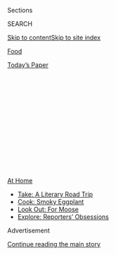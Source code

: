 <div id="app">

<div>

<div>

<div>

<div class="NYTAppHideMasthead css-1q2w90k e1suatyy0">

<div class="section css-ui9rw0 e1suatyy2">

<div class="css-eph4ug er09x8g0">

<div class="css-6n7j50">

</div>

<span class="css-1dv1kvn">Sections</span>

<div class="css-10488qs">

<span class="css-1dv1kvn">SEARCH</span>

</div>

[Skip to content](#site-content)[Skip to site
index](#site-index)

</div>

<div id="masthead-section-label" class="css-1wr3we4 eaxe0e00">

[Food](https://www.nytimes3xbfgragh.onion/section/food)

</div>

<div class="css-10698na e1huz5gh0">

</div>

</div>

<div id="masthead-bar-one" class="section hasLinks css-15hmgas e1csuq9d3">

<div class="css-uqyvli e1csuq9d0">

</div>

<div class="css-1uqjmks e1csuq9d1">

</div>

<div class="css-9e9ivx">

[](https://myaccount.nytimes3xbfgragh.onion/auth/login?response_type=cookie&client_id=vi)

</div>

<div class="css-1bvtpon e1csuq9d2">

[Today’s
Paper](https://www.nytimes3xbfgragh.onion/section/todayspaper)

</div>

</div>

</div>

</div>

<div data-aria-hidden="false">

<div id="site-content" data-role="main">

<div>

<div class="css-1aor85t" style="opacity:0.000000001;z-index:-1;visibility:hidden">

<div class="css-1hqnpie">

<div class="css-epjblv">

<span class="css-17xtcya">[Food](/section/food)</span><span class="css-x15j1o">|</span><span class="css-fwqvlz">What
to Cook This
Week</span>

</div>

<div class="css-k008qs">

<div class="css-1iwv8en">

<span class="css-18z7m18"></span>

<div>

</div>

</div>

<span class="css-1n6z4y">https://nyti.ms/2D2984V</span>

<div class="css-1705lsu">

<div class="css-4xjgmj">

<div class="css-4skfbu" data-role="toolbar" data-aria-label="Social Media Share buttons, Save button, and Comments Panel with current comment count" data-testid="share-tools">

  - 
  - 
  - 
  - 
    
    <div class="css-6n7j50">
    
    </div>

  - 

</div>

</div>

</div>

</div>

</div>

</div>

<div id="NYT_TOP_BANNER_REGION" class="css-13pd83m">

<div>

<div id="maps-athome-menu" class="section interactive-content interactive-size-medium css-1edisqu">

<div class="css-17ih8de interactive-body">

<div class="at-home-nav__innerContainer">

<div class="at-home-nav__title">

[At
Home](https://www.nytimes3xbfgragh.onion/spotlight/at-home?action=click&pgtype=Article&state=default&region=TOP_BANNER&context=at_home_menu)

</div>

  - [Take: A Literary Road
    Trip](https://www.nytimes3xbfgragh.onion/2020/07/28/books/time-for-a-literary-road-trip.html?action=click&pgtype=Article&state=default&region=TOP_BANNER&context=at_home_menu)
  - [Cook: Smoky
    Eggplant](https://www.nytimes3xbfgragh.onion/2020/07/29/magazine/bored-with-your-home-cooking-some-smoky-eggplant-will-fix-that.html?action=click&pgtype=Article&state=default&region=TOP_BANNER&context=at_home_menu)
  - [Look Out: For
    Moose](https://www.nytimes3xbfgragh.onion/2020/07/27/travel/moose-michigan-isle-royale.html?action=click&pgtype=Article&state=default&region=TOP_BANNER&context=at_home_menu)
  - [Explore: Reporters’
    Obsessions](https://www.nytimes3xbfgragh.onion/interactive/2020/at-home/even-more-reporters-editors-diaries-lists-recommendations.html?action=click&pgtype=Article&state=default&region=TOP_BANNER&context=at_home_menu)

</div>

</div>

</div>

</div>

</div>

<div id="top-wrapper" class="css-1sy8kpn">

<div id="top-slug" class="css-l9onyx">

Advertisement

</div>

[Continue reading the main
story](#after-top)

<div class="ad top-wrapper" style="text-align:center;height:100%;display:block;min-height:250px">

<div id="top" class="place-ad" data-position="top" data-size-key="top">

</div>

</div>

<div id="after-top">

</div>

</div>

<div id="sponsor-wrapper" class="css-1hyfx7x">

<div id="sponsor-slug" class="css-19vbshk">

Supported by

</div>

[Continue reading the main
story](#after-sponsor)

<div id="sponsor" class="ad sponsor-wrapper" style="text-align:center;height:100%;display:block">

</div>

<div id="after-sponsor">

</div>

</div>

[What to Cook](/column/what-to-cook "What to Cook")

<div class="css-1vkm6nb ehdk2mb0">

# What to Cook This Week

</div>

<div class="css-79elbk" data-testid="photoviewer-wrapper">

<div class="css-z3e15g" data-testid="photoviewer-wrapper-hidden">

</div>

<div class="css-1a48zt4 ehw59r15" data-testid="photoviewer-children">

![<span class="css-16f3y1r e13ogyst0" data-aria-hidden="true">Field day
poundcake.</span><span class="css-cnj6d5 e1z0qqy90" itemprop="copyrightHolder"><span class="css-1ly73wi e1tej78p0">Credit...</span><span><span>Craig
Lee for The New York
Times</span></span></span>](https://static01.graylady3jvrrxbe.onion/images/2017/02/20/dining/20COOKING-FIELDDAY-POUNDCAKE2/20COOKING-FIELDDAY-POUNDCAKE2-articleLarge.jpg?quality=75&auto=webp&disable=upscale)

</div>

</div>

<div class="css-xt80pu e12qa4dv0">

<div class="css-18e8msd">

<div class="css-vp77d3 epjyd6m0">

<div class="css-1baulvz">

By [<span class="css-1baulvz last-byline" itemprop="name">Sam
Sifton</span>](https://www.nytimes3xbfgragh.onion/by/sam-sifton)

</div>

</div>

  - Aug. 2,
    2020

  - 
    
    <div class="css-4xjgmj">
    
    <div class="css-d8bdto" data-role="toolbar" data-aria-label="Social Media Share buttons, Save button, and Comments Panel with current comment count" data-testid="share-tools">
    
      - 
      - 
      - 
      - 
        
        <div class="css-6n7j50">
        
        </div>
    
      - 
    
    </div>
    
    </div>

</div>

</div>

<div class="section meteredContent css-1r7ky0e" name="articleBody" itemprop="articleBody">

<div class="css-1fanzo5 StoryBodyCompanionColumn">

<div class="css-53u6y8">

Good morning. Life during the pandemic offers its pleasures only
fitfully, but there’s a good tomato getting ready for harvest on my
solitary compound-bucketed plant and I’ve been looking forward to it all
week. I’m planning on eating it sun-warm and cut into shingles between
slices of toast, with a little salt and a bunch of mayonnaise. That’s
summer’s greatest sandwich. I can almost taste it now.

Later I’ll turn to [fried
fish](https://cooking.nytimes3xbfgragh.onion/recipes/1014786-outdoor-fish-fry),
which if you’re lucky you can cook outside, in a cast-iron pan on the
grill, then eat it with hot sauce, [quick-pickled
okra](https://cooking.nytimes3xbfgragh.onion/recipes/1021260-quick-pickled-okra)
and a thatch of
[coleslaw](https://cooking.nytimes3xbfgragh.onion/recipes/1014788-simple-slaw).
There’ll be Jennifer Steinhauer’s [Field Day
poundcake](https://cooking.nytimes3xbfgragh.onion/recipes/12194-field-day-poundcake)
(above) for dessert, because one of the kids is working her way through
[all our poundcake
recipes](https://cooking.nytimes3xbfgragh.onion/search?q=poundcake) and
today is Jenny’s turn.

It’s shaping up to be an excellent Sunday. I hope that proves true for
you as well.

On Monday, speaking just for myself but always in service to you, I’ll
look to a [white bean caprese
salad](https://cooking.nytimes3xbfgragh.onion/recipes/1021273-white-bean-caprese-salad),
if I don’t make [baked tofu with peanut sauce and coconut lime
rice](https://cooking.nytimes3xbfgragh.onion/recipes/1020530-baked-tofu-with-peanut-sauce-and-coconut-lime-rice)
yet again. That’s a rut I don’t mind occupying, to cook that meal so
much.

Tuesday might bring [roasted chicken thighs with peaches, basil and
ginger](https://cooking.nytimes3xbfgragh.onion/recipes/1012681-roasted-chicken-thighs-with-peaches-basil-and-ginger),
if I can find good peaches, and [stew
chicken](https://cooking.nytimes3xbfgragh.onion/recipes/1017778-stew-chicken)
if I can’t. (Stew chicken makes for excellent leftovers.)

</div>

</div>

<div class="css-1fanzo5 StoryBodyCompanionColumn">

<div class="css-53u6y8">

[Tomato
risotto](https://cooking.nytimes3xbfgragh.onion/recipes/1020378-tomato-risotto)
on Wednesday sounds good, even if I have to use store-bought tomatoes to
save my crop for lunches.

For Thursday, maybe we could all take a run at [pork
meatballs](https://cooking.nytimes3xbfgragh.onion/recipes/1019764-pork-meatballs-with-ginger-and-fish-sauce)
with ginger and fish sauce? Or [spaghetti
carbonara](https://cooking.nytimes3xbfgragh.onion/recipes/12965-spaghetti-carbonara)?
Depending on the weather, it could be time for [ice-cold
schav](https://cooking.nytimes3xbfgragh.onion/recipes/1018801-ice-cold-schav),
a righteous thing to eat in the heat.

And then to finish the week, I’m thinking my pal Pong’s favorite recipe,
for [miso-glazed
fish](https://cooking.nytimes3xbfgragh.onion/recipes/1015115-miso-glazed-fish).
I like that dish with
[rice](https://cooking.nytimes3xbfgragh.onion/guides/49-how-to-make-rice)
and greens sautéed with plenty of garlic and ginger.

There are thousands and thousands more recipes to cook this week on [NYT
Cooking](https://cooking.nytimes3xbfgragh.onion/). Yes, you need a
subscription to access all of them, and to use all the features of our
site and apps. That makes sense. We’re a subscription business.
Subscriptions support our work and allow it to continue. If you haven’t
already, will you please [subscribe
today](https://www.nytimes3xbfgragh.onion/subscription/cooking.html?campaignId=6XQHR)?

We’ll be standing by to help if something goes wrong along the way,
either with your cooking or our technology. Just write us:
<cookingcare@NYTimes.com>. Someone will get back to you.

</div>

</div>

<div class="css-1fanzo5 StoryBodyCompanionColumn">

<div class="css-53u6y8">

Now, will you take a look at our latest video offering on YouTube, where
Aaron Hutcherson takes up the [Cook My
Life](https://www.youtube.com/watch?v=5ybS5epdjZk) challenge?

It’s nothing to do with skirt steaks or patty pan squash, but you will
not regret watching [this video of the skateboarder Isamu
Yamamoto](https://www.youtube.com/watch?v=x3ici7djACc&t=15s) at work.

Nor will you be annoyed that I urged you to read Janet Maslin on [“The
Essential Tana
French](https://www.nytimes3xbfgragh.onion/2020/07/29/books/the-essential-tana-french.html).[”](https://www.nytimes3xbfgragh.onion/2020/07/29/books/the-essential-tana-french.html)
There’s your summer reading list, done.

Here’s [Stephen Marche in the Literary Review of
Canada](https://reviewcanada.ca/magazine/2020/07/the-passport/), writing
about the Canadian passport, but really about Canada itself, “nurturing
and oppressive with the same gesture, safe and claustrophobic in its
enclosure.” (Related: [Megan Specia in The
Times](https://www.nytimes3xbfgragh.onion/2020/07/07/world/europe/american-passport-privilege-coronavirus.html),
on the erosion of American passport privilege.)

Finally, Sunday music to play us off, Khruangbin,
“[Pelota](https://youtu.be/UULIfPLMuDw).” I’ll be back on Monday.

</div>

</div>

</div>

<div>

</div>

<div>

</div>

<div>

</div>

<div>

<div id="bottom-wrapper" class="css-1ede5it">

<div id="bottom-slug" class="css-l9onyx">

Advertisement

</div>

[Continue reading the main
story](#after-bottom)

<div id="bottom" class="ad bottom-wrapper" style="text-align:center;height:100%;display:block;min-height:90px">

</div>

<div id="after-bottom">

</div>

</div>

</div>

</div>

</div>

## Site Index

<div>

</div>

## Site Information Navigation

  - [© <span>2020</span> <span>The New York Times
    Company</span>](https://help.nytimes3xbfgragh.onion/hc/en-us/articles/115014792127-Copyright-notice)

<!-- end list -->

  - [NYTCo](https://www.nytco.com/)
  - [Contact
    Us](https://help.nytimes3xbfgragh.onion/hc/en-us/articles/115015385887-Contact-Us)
  - [Work with us](https://www.nytco.com/careers/)
  - [Advertise](https://nytmediakit.com/)
  - [T Brand Studio](http://www.tbrandstudio.com/)
  - [Your Ad
    Choices](https://www.nytimes3xbfgragh.onion/privacy/cookie-policy#how-do-i-manage-trackers)
  - [Privacy](https://www.nytimes3xbfgragh.onion/privacy)
  - [Terms of
    Service](https://help.nytimes3xbfgragh.onion/hc/en-us/articles/115014893428-Terms-of-service)
  - [Terms of
    Sale](https://help.nytimes3xbfgragh.onion/hc/en-us/articles/115014893968-Terms-of-sale)
  - [Site
    Map](https://spiderbites.nytimes3xbfgragh.onion)
  - [Help](https://help.nytimes3xbfgragh.onion/hc/en-us)
  - [Subscriptions](https://www.nytimes3xbfgragh.onion/subscription?campaignId=37WXW)

</div>

</div>

</div>

</div>
